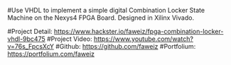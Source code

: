 #Use VHDL to implement a simple digital Combination Locker State Machine on the Nexys4 FPGA Board. Designed in Xilinx Vivado.

#Project Detail: https://www.hackster.io/faweiz/fpga-combination-locker-vhdl-9bc475
#Project Video: https://www.youtube.com/watch?v=76s_FpcsXcY
#Github: https://github.com/faweiz
#Portfolium: https://portfolium.com/faweiz
